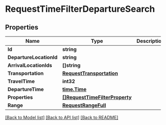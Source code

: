 # RequestTimeFilterDepartureSearch

## Properties

Name | Type | Description | Notes
------------ | ------------- | ------------- | -------------
**Id** | **string** |  | 
**DepartureLocationId** | **string** |  | 
**ArrivalLocationIds** | **[]string** |  | 
**Transportation** | [**RequestTransportation**](RequestTransportation.md) |  | 
**TravelTime** | **int32** |  | 
**DepartureTime** | [**time.Time**](time.Time.md) |  | 
**Properties** | [**[]RequestTimeFilterProperty**](RequestTimeFilterProperty.md) |  | 
**Range** | [**RequestRangeFull**](RequestRangeFull.md) |  | [optional] 

[[Back to Model list]](../README.md#documentation-for-models) [[Back to API list]](../README.md#documentation-for-api-endpoints) [[Back to README]](../README.md)


